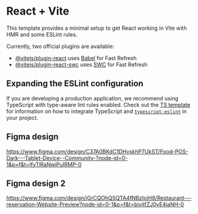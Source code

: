 # React + Vite

This template provides a minimal setup to get React working in Vite with HMR and some ESLint rules.

Currently, two official plugins are available:

- [@vitejs/plugin-react](https://github.com/vitejs/vite-plugin-react/blob/main/packages/plugin-react) uses [Babel](https://babeljs.io/) for Fast Refresh
- [@vitejs/plugin-react-swc](https://github.com/vitejs/vite-plugin-react/blob/main/packages/plugin-react-swc) uses [SWC](https://swc.rs/) for Fast Refresh

## Expanding the ESLint configuration

If you are developing a production application, we recommend using TypeScript with type-aware lint rules enabled. Check out the [TS template](https://github.com/vitejs/vite/tree/main/packages/create-vite/template-react-ts) for information on how to integrate TypeScript and [`typescript-eslint`](https://typescript-eslint.io) in your project.

## Figma design
https://www.figma.com/design/C37A0BKdC1DHvskhP7UkST/Food-POS-Dark---Tablet-Device--Community-?node-id=0-1&p=f&t=IfyTlRaNwiPuIRMP-0

## Figma design 2
https://www.figma.com/design/jGrCQOhQSQTA4fNBzIoiH8/Restaurant---reservation-Website-Preview?node-id=0-1&p=f&t=bivitfZJ0vE4iaNH-0